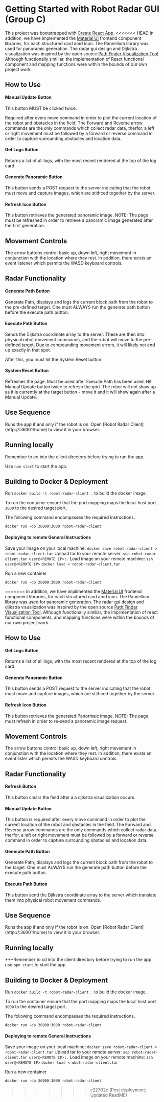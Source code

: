 # Getting Started with Robot Radar GUI (Group C)

 

This project was bootstrapped with [Create React App](https://github.com/facebook/create-react-app).
<<<<<<< HEAD
In addition, we have implemented the [Material UI](https://mui.com/) frontend component libraries, for each structured card amd icon. The Pannellum library was used for panoramic generation. The radar gui design and Dijkstra visualization was inspired by the open source [Path Finder Visualization Tool](https://github.com/PrudhviGNV/pathFinderVisualizer). Although functionally similiar, the implementation of React functional component and mapping functions were within the bounds of our own project work. 

## How to Use

#### Manual Update Button
This button MUST be clicked twice.

Required after every move command in order to plot the current location of the robot and obstacles in the field. The Forward and Reverse arrow commands are the only commands which collect radar data, therfor, a left or right movement must be followed by a forward or reverse command in order to capture surrounding obstacles and location data.

#### Get Logs Button
Returns a list of all logs, with the most recent rendered at the top of the log card.

#### Generate Panoramic Button
This button sends a POST request to the server indicating that the robot must move and capture images, which are stithced together by the server.

#### Refresh Icon Button
This button retrieves the generated panoramic image. NOTE: The page must be refreshed in order to retrieve a panoramic image 
generated after the first generation.

## Movement Controls
The arrow buttons control basic up, down left, right movement in conjunction with the location where they rest. In addition, there exists an event listener which permits the WASD keyboard controls.

## Radar Functionality

#### Generate Path Button
Generate Path, displays and logs the current block path from the robot to the pre-defined target. One must ALWAYS run the generate path button before the execute path button. 

#### Execute Path Button
Sends the Dijkstra coordinate array to the server.  These are then into physical robot movement commands,
and the robot will move to the pre-defined target.  Due to compounding movement errors, it will likely not end up exactly in that spot.

After this, you must hit the System Reset button

#### System Reset Button
Refreshes the page.  Must be used after Execute Path has been used.  Hit Manual Update button twice to refresh the grid.
The robot will not show up as it is currently at the target button - move it and it will show again after a Manual Update.

## Use Sequence

Runs the app if and only if the robot is on. 
Open [Robot Radar Client](http://<REMOTE IP>:36001/home) to view it in your browser.


## Running locally

Remember to cd into the client directory before trying to run the app.

Use `npm start` to start the app.

## Building to Docker & Deployment

Run `docker build -t robot-radar-client .` to build the docker image.

To run the container ensure that the port mapping maps the local host port `3000` to the desired target port.

The following command encompasses the required instructions. 

`docker run -dp 36000:3000 robot-radar-client`

#### Deploying to remote General Instructions
Save your image on your local machine:
`docker save robot-radar-client > robot-radar-client.tar`
Upload tar to your remote server:
`scp robot-radar-client.tar user@<REMOTE IP>:.`
Load image on your remote machine:
`ssh user@<REMOTE IP>`
`docker load < robot-radar-client.tar`

Run a new container

`docker run -dp 36000:3000 robot-radar-client`



=======
In addition, we have implimented the [Material UI](https://mui.com/) frontend component libraries, for each structured card amd icon. The Pannellum library was used for panoramic generation. The radar gui design and djikstra visualization was inspired by the open source [Path Finder Visualization Tool](https://github.com/PrudhviGNV/pathFinderVisualizer). Although functionally similiar, the implimentation of react functional components, and mapping functions were within the bounds of our own project work. 

## How to Use

#### Get Logs Button
Returns a list of all logs, with the most recent rendered at the top of the log card.

#### Generate Panoramic Button
This button sends a POST request to the server indicating that the robot must move and capture images, which are stithced together by the server.

#### Refresh Icon Button
This button retrieves the generated Panormaic image. NOTE: The page must refresh in order to re-send a panoramic image request.

## Movement Controls
The arrow buttons control basic up, down left, right movement in conjunction with the location where they rest. In addition, there exists an event lister which permits the WASD keyboard controls.

## Radar Functionality

#### Refresh Button
This button clears the field after a a djikstra visualization occurs.

#### Manual Update Button
This button is required after every move command in order to plot the current location of the robot and obstacles in the field. The Forward and Reverse arrow commands are the only commands which collect radar data, therfor, a left or right movement must be followed by a forward or reverse command in order to capture surrounding obstacles and location data.

#### Generate Path Button
Generate Path, displays and logs the current block path from the robot to the target. One must ALWAYS run the generate path button before the execute path button. 

#### Execute Path Button
This button send the Djikstra coordinate array to the server which translate them into physical robot movement commands. 

## Use Sequence

Runs the app if and only if the robot is on. 
Open [Robot Radar Client](http://<REMOTE IP>:36001/home) to view it in your browser.


## Running locally

***Remember to cd into the client directory before trying to run the app.
use `npm start` to start the app.

## Building to Docker & Deployment

Run `docker build -t robot-radar-client .` to build the docker image.

To run the container ensure that the port mapping maps the local host port `3000` to the desired target port.

The following command encompasses the required instructions. 

`docker run -dp 36000:3000 robot-radar-client`

#### Deploying to remote General Instructions
Save your image on your local machine:
`docker save robot-radar-client > robot-radar-client.tar`
Upload tar to your remote server:
`scp robot-radar-client.tar user@<REMOTE IP>:.`
Load image on your remote machine:
`ssh user@<REMOTE IP>`
`docker load < obot-radar-client.tar`

Run a new container

`docker run -dp 36000:3000 robot-radar-client`



>>>>>>> c22702c (Post deployment: Updated ReadME)
